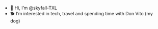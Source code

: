 - 👋 Hi, I’m @skyfall-TXL
- 🐕 I’m interested in tech, travel and spending time with Don Vito (my dog)


<!---
skyfallTXL/skyfallTXL is a ✨ special ✨ repository because its `README.md` (this file) appears on your GitHub profile.
You can click the Preview link to take a look at your changes.
--->
